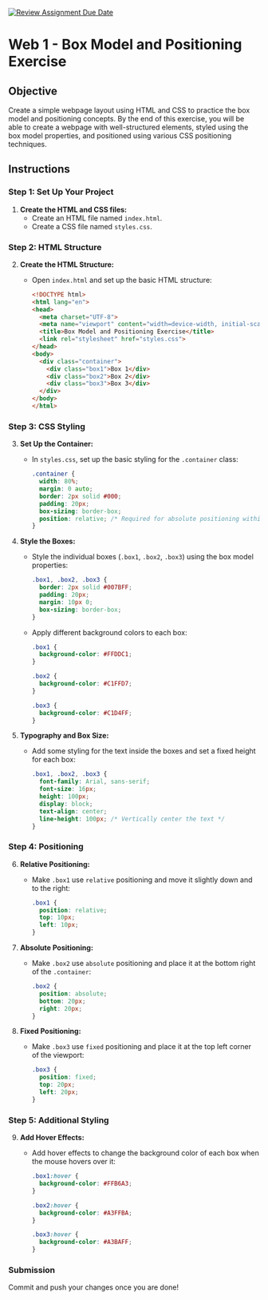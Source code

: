 [![Review Assignment Due Date](https://classroom.github.com/assets/deadline-readme-button-22041afd0340ce965d47ae6ef1cefeee28c7c493a6346c4f15d667ab976d596c.svg)](https://classroom.github.com/a/o_VYo-Oc)
# Web 1 - Box Model and Positioning Exercise

## Objective

Create a simple webpage layout using HTML and CSS to practice the box model and positioning concepts. By the end of this exercise, you will be able to create a webpage with well-structured elements, styled using the box model properties, and positioned using various CSS positioning techniques.

## Instructions

### Step 1: Set Up Your Project

1. **Create the HTML and CSS files:**
   - Create an HTML file named `index.html`.
   - Create a CSS file named `styles.css`.

### Step 2: HTML Structure

2. **Create the HTML Structure:**
   - Open `index.html` and set up the basic HTML structure:

     ```html
     <!DOCTYPE html>
     <html lang="en">
     <head>
       <meta charset="UTF-8">
       <meta name="viewport" content="width=device-width, initial-scale=1.0">
       <title>Box Model and Positioning Exercise</title>
       <link rel="stylesheet" href="styles.css">
     </head>
     <body>
       <div class="container">
         <div class="box1">Box 1</div>
         <div class="box2">Box 2</div>
         <div class="box3">Box 3</div>
       </div>
     </body>
     </html>
     ```

### Step 3: CSS Styling

3. **Set Up the Container:**
   - In `styles.css`, set up the basic styling for the `.container` class:

     ```css
     .container {
       width: 80%;
       margin: 0 auto;
       border: 2px solid #000;
       padding: 20px;
       box-sizing: border-box;
       position: relative; /* Required for absolute positioning within it */
     }
     ```

4. **Style the Boxes:**
   - Style the individual boxes (`.box1`, `.box2`, `.box3`) using the box model properties:

     ```css
     .box1, .box2, .box3 {
       border: 2px solid #007BFF;
       padding: 20px;
       margin: 10px 0;
       box-sizing: border-box;
     }
     ```

   - Apply different background colors to each box:

     ```css
     .box1 {
       background-color: #FFDDC1;
     }

     .box2 {
       background-color: #C1FFD7;
     }

     .box3 {
       background-color: #C1D4FF;
     }
     ```

5. **Typography and Box Size:**
   - Add some styling for the text inside the boxes and set a fixed height for each box:

     ```css
     .box1, .box2, .box3 {
       font-family: Arial, sans-serif;
       font-size: 16px;
       height: 100px;
       display: block;
       text-align: center;
       line-height: 100px; /* Vertically center the text */
     }
     ```

### Step 4: Positioning
6. **Relative Positioning:**
   - Make `.box1` use `relative` positioning and move it slightly down and to the right:

     ```css
     .box1 {
       position: relative;
       top: 10px;
       left: 10px;
     }
     ```

7. **Absolute Positioning:**
   - Make `.box2` use `absolute` positioning and place it at the bottom right of the `.container`:

     ```css
     .box2 {
       position: absolute;
       bottom: 20px;
       right: 20px;
     }
     ```

8. **Fixed Positioning:**
   - Make `.box3` use `fixed` positioning and place it at the top left corner of the viewport:

     ```css
     .box3 {
       position: fixed;
       top: 20px;
       left: 20px;
     }
     ```

### Step 5: Additional Styling

9. **Add Hover Effects:**

   - Add hover effects to change the background color of each box when the mouse hovers over it:

     ```css
     .box1:hover {
       background-color: #FFB6A3;
     }

     .box2:hover {
       background-color: #A3FFBA;
     }

     .box3:hover {
       background-color: #A3BAFF;
     }
     ```

### Submission

Commit and push your changes once you are done!
